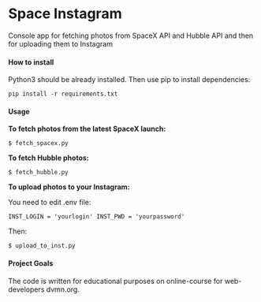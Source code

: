 # Space Instagram

Console app for fetching photos from SpaceX API and Hubble API and then for uploading them to Instagram

#### **How to install**

Python3 should be already installed. Then use pip to install dependencies:

`pip install -r requirements.txt`

#### **Usage**

**To fetch photos from the latest SpaceX launch:**

`$ fetch_spacex.py`

**To fetch Hubble photos:**

`$ fetch_hubble.py`

**To upload photos to your Instagram:**

You need to edit .env file: 

`INST_LOGIN = 'yourlogin'
INST_PWD = 'yourpassword'`

Then:

`$ upload_to_inst.py`

#### **Project Goals**

The code is written for educational purposes on online-course for web-developers dvmn.org.
